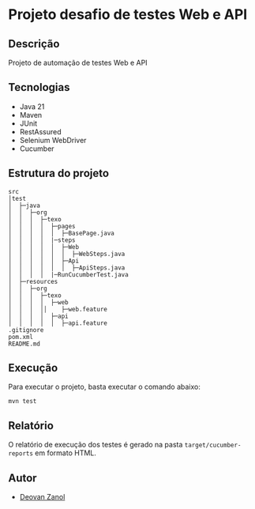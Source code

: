 
# Projeto desafio de testes Web e API

## Descrição

Projeto de automação de testes Web e API 

## Tecnologias

- Java 21
- Maven
- JUnit
- RestAssured
- Selenium WebDriver
- Cucumber

## Estrutura do projeto

```
src
│test
│  ├─java
│  │  ├─org
│  │  │  ├─texo
│  │  │  │  ├─pages
│  │  │  │  │  ├─BasePage.java
│  │  │  │  |─steps
│  │  │  │  │  ├─Web
│  │  │  │  │  │  ├─WebSteps.java
│  │  │  │  │  ├─Api
│  │  │  │  │  │  ├─ApiSteps.java
│  │  │  │  |─RunCucumberTest.java
│  ├─resources
│  │  ├─org
│  │  │  ├─texo
│  │  │  │  ├─web
│  │  │  ││    ├─web.feature
│  │  │  │  ├─api
│  │  │  │  │  ├─api.feature
.gitignore
pom.xml
README.md
```

## Execução

Para executar o projeto, basta executar o comando abaixo:

```
mvn test
```

## Relatório

O relatório de execução dos testes é gerado na pasta `target/cucumber-reports` em formato HTML.


## Autor

- [Deovan Zanol](https://www.linkedin.com/in/deovan-zanol/)

